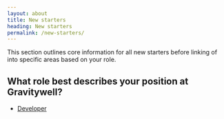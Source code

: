 ```yaml
---
layout: about
title: New starters
heading: New starters
permalink: /new-starters/
---
```


This section outlines core information for all new starters before linking of into specific areas based on your role.

## What role best describes your position at Gravitywell?

- [Developer](/developers)